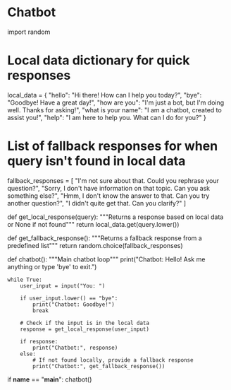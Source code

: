 # Chatbot

import random

# Local data dictionary for quick responses
local_data = {
    "hello": "Hi there! How can I help you today?",
    "bye": "Goodbye! Have a great day!",
    "how are you": "I'm just a bot, but I'm doing well. Thanks for asking!",
    "what is your name": "I am a chatbot, created to assist you!",
    "help": "I am here to help you. What can I do for you?"
}

# List of fallback responses for when query isn't found in local data
fallback_responses = [
    "I'm not sure about that. Could you rephrase your question?",
    "Sorry, I don't have information on that topic. Can you ask something else?",
    "Hmm, I don't know the answer to that. Can you try another question?",
    "I didn't quite get that. Can you clarify?"
]

def get_local_response(query):
    """Returns a response based on local data or None if not found"""
    return local_data.get(query.lower())

def get_fallback_response():
    """Returns a fallback response from a predefined list"""
    return random.choice(fallback_responses)

def chatbot():
    """Main chatbot loop"""
    print("Chatbot: Hello! Ask me anything or type 'bye' to exit.")
    
    while True:
        user_input = input("You: ")
        
        if user_input.lower() == "bye":
            print("Chatbot: Goodbye!")
            break
        
        # Check if the input is in the local data
        response = get_local_response(user_input)
        
        if response:
            print("Chatbot:", response)
        else:
            # If not found locally, provide a fallback response
            print("Chatbot:", get_fallback_response())

if __name__ == "__main__":
    chatbot()
